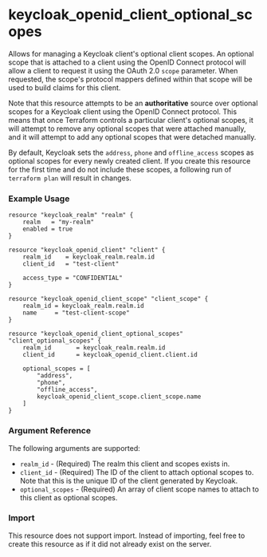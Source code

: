 # keycloak_openid_client_optional_scopes

Allows for managing a Keycloak client's optional client scopes. An optional
scope that is attached to a client using the OpenID Connect protocol will
allow a client to request it using the OAuth 2.0 `scope` parameter. When
requested, the scope's protocol mappers defined within that scope will be
used to build claims for this client.

Note that this resource attempts to be an **authoritative** source over
optional scopes for a Keycloak client using the OpenID Connect protocol.
This means that once Terraform controls a particular client's optional scopes,
it will attempt to remove any optional scopes that were attached manually,
and it will attempt to add any optional scopes that were detached manually.

By default, Keycloak sets the `address`, `phone` and `offline_access` scopes as
optional scopes for every newly created client. If you create this resource for
the first time and do not include these scopes, a following run of `terraform plan`
will result in changes.

### Example Usage

```hcl
resource "keycloak_realm" "realm" {
    realm   = "my-realm"
    enabled = true
}

resource "keycloak_openid_client" "client" {
    realm_id    = keycloak_realm.realm.id
    client_id   = "test-client"

    access_type = "CONFIDENTIAL"
}

resource "keycloak_openid_client_scope" "client_scope" {
    realm_id = keycloak_realm.realm.id
    name     = "test-client-scope"
}

resource "keycloak_openid_client_optional_scopes" "client_optional_scopes" {
    realm_id       = keycloak_realm.realm.id
    client_id      = keycloak_openid_client.client.id

    optional_scopes = [
        "address",
        "phone",
        "offline_access",
        keycloak_openid_client_scope.client_scope.name
    ]
}

```

### Argument Reference

The following arguments are supported:

- `realm_id` - (Required) The realm this client and scopes exists in.
- `client_id` - (Required) The ID of the client to attach optional scopes to. Note that this is the unique ID of the client generated by Keycloak.
- `optional_scopes` - (Required) An array of client scope names to attach to this client as optional scopes.

### Import

This resource does not support import. Instead of importing, feel free to create this resource
as if it did not already exist on the server.
